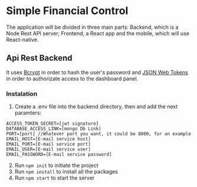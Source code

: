# Simple Financial Control #
The application will be divided in three main parts: Backend, which is a Node Rest API server; Frontend, a React app and the mobile, which will use React-native.

## Api Rest Backend ##
It uses [Bcrypt](https://www.npmjs.com/package/bcrypt) in order to hash the user's password and [JSON Web Tokens](https://jwt.io/) in order to authorizate access to the dashboard panel.

### Instalation ###
1. Create a .env file into the backend directory, then and add the next paramters:
```
ACCESS_TOKEN_SECRET=[jwt signature]
DATABASE_ACCESS_LINK=[mongo Db Link]
PORT=[port] //Whatever port you want, it could be 8000, for an example
EMAIL_HOST=[E-mail service host]
EMAIL_PORT=[E-mail service port]
EMAIL_USER=[E-mail service user]
EMAIL_PASSWORD=[E-mail service password]

```
2. Run `npm init` to initiate the project
3. Run `npm install` to install all the packages
4. Run `npm start` to start the server
